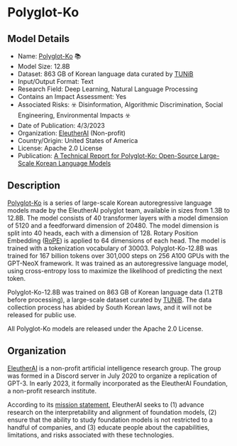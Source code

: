 # Polyglot-Ko

## Model Details

- Name: [Polyglot-Ko](https://huggingface.co/EleutherAI/polyglot-ko-12.8b) 📚
- Model Size: 12.8B
- Dataset: 863 GB of Korean language data curated by [TUNiB](https://tunib.ai/)
- Input/Output Format: Text
- Research Field: Deep Learning, Natural Language Processing
- Contains an Impact Assessment: Yes
- Associated Risks: ☣️ Disinformation, Algorithmic Discrimination, Social Engineering, Environmental Impacts ☣️
- Date of Publication: 4/3/2023
- Organization: [EleutherAI](https://www.eleuther.ai) (Non-profit)
- Country/Origin: United States of America
- License: Apache 2.0 License
- Publication: [A Technical Report for Polyglot-Ko: Open-Source Large-Scale Korean Language Models](https://arxiv.org/abs/2306.02254)

## Description

[Polyglot-Ko](https://huggingface.co/EleutherAI/polyglot-ko-12.8b/tree/main) is a series of large-scale Korean autoregressive language models made by the EleutherAI polyglot team, available in sizes from 1.3B to 12.8B. The model consists of 40 transformer layers with a model dimension of 5120 and a feedforward dimension of 20480. The model dimension is split into 40 heads, each with a dimension of 128. Rotary Position Embedding ([RoPE](https://arxiv.org/abs/2104.09864)) is applied to 64 dimensions of each head. The model is trained with a tokenization vocabulary of 30003. Polyglot-Ko-12.8B was trained for 167 billion tokens over 301,000 steps on 256 A100 GPUs with the GPT-NeoX framework. It was trained as an autoregressive language model, using cross-entropy loss to maximize the likelihood of predicting the next token.

Polyglot-Ko-12.8B was trained on 863 GB of Korean language data (1.2TB before processing), a large-scale dataset curated by [TUNiB](https://www.tunib.ai/). The data collection process has abided by South Korean laws, and it will not be released for public use.

All Polyglot-Ko models are released under the Apache 2.0 License.

## Organization

[EleutherAI](https://www.eleuther.ai/) is a non-profit artificial intelligence research group. The group was formed in a Discord server in July 2020 to organize a replication of GPT-3. In early 2023, it formally incorporated as the EleutherAI Foundation, a non-profit research institute.  
  
According to its [mission statement](https://www.eleuther.ai/about), EleutherAI seeks to (1) advance research on the interpretability and alignment of foundation models, (2) ensure that the ability to study foundation models is not restricted to a handful of companies, and (3) educate people about the capabilities, limitations, and risks associated with these technologies.

